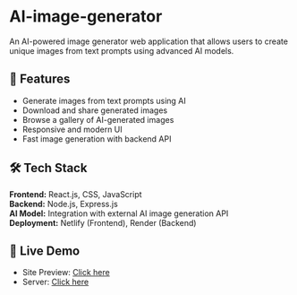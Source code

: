 # AI-image-generator

An AI-powered image generator web application that allows users to create unique images from text prompts using advanced AI models.

## 🌟 Features
- Generate images from text prompts using AI  
- Download and share generated images  
- Browse a gallery of AI-generated images  
- Responsive and modern UI  
- Fast image generation with backend API  

## 🛠 Tech Stack
**Frontend:** React.js, CSS, JavaScript  
**Backend:** Node.js, Express.js  
**AI Model:** Integration with external AI image generation API  
**Deployment:** Netlify (Frontend), Render (Backend)  

## 🚀 Live Demo
- Site Preview: [Click here](https://mannat-ai-image.netlify.app/)  
- Server: [Click here](https://ai-image-generator-kbdc.onrender.com)  